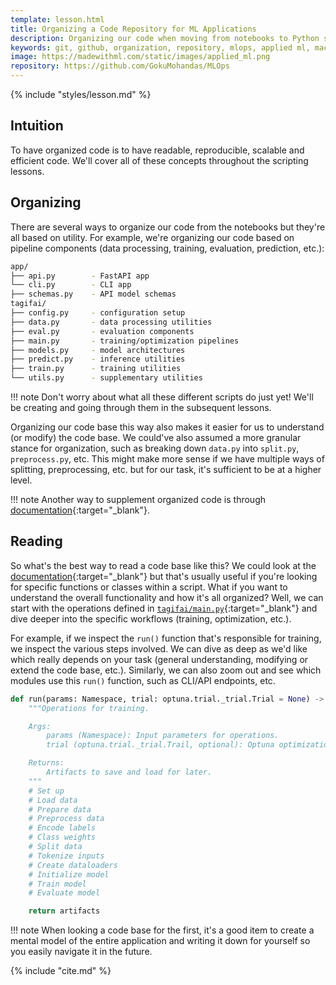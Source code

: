 ```yaml
---
template: lesson.html
title: Organizing a Code Repository for ML Applications
description: Organizing our code when moving from notebooks to Python scripts.
keywords: git, github, organization, repository, mlops, applied ml, machine learning, ml in production, machine learning in production, applied machine learning
image: https://madewithml.com/static/images/applied_ml.png
repository: https://github.com/GokuMohandas/MLOps
---
```


{% include "styles/lesson.md" %}

## Intuition

To have organized code is to have readable, reproducible, scalable and efficient code. We'll cover all of these concepts throughout the scripting lessons.

## Organizing
There are several ways to organize our code from the notebooks but they're all based on utility. For example, we're organizing our code based on pipeline components (data processing, training, evaluation, prediction, etc.):

```bash linenums="1"
app/
├── api.py        - FastAPI app
└── cli.py        - CLI app
├── schemas.py    - API model schemas
tagifai/
├── config.py     - configuration setup
├── data.py       - data processing utilities
├── eval.py       - evaluation components
├── main.py       - training/optimization pipelines
├── models.py     - model architectures
├── predict.py    - inference utilities
├── train.py      - training utilities
└── utils.py      - supplementary utilities
```

!!! note
    Don't worry about what all these different scripts do just yet! We'll be creating and going through them in the subsequent lessons.

Organizing our code base this way also makes it easier for us to understand (or modify) the code base. We could've also assumed a more granular stance for organization, such as breaking down `data.py` into `split.py`, `preprocess.py`, etc. This might make more sense if we have multiple ways of splitting, preprocessing, etc. but for our task, it's sufficient to be at a higher level.

!!! note
    Another way to supplement organized code is through [documentation](documentation.md){:target="_blank"}.

## Reading
So what's the best way to read a code base like this? We could look at the [documentation](https://gokumohandas.github.io/MLOps/){:target="_blank"} but that's usually useful if you're looking for specific functions or classes within a script. What if you want to understand the overall functionality and how it's all organized? Well, we can start with the operations defined in [`tagifai/main.py`](https://github.com/GokuMohandas/MLOps/blob/main/tagifai/main.py){:target="_blank"} and dive deeper into the specific workflows (training, optimization, etc.).

For example, if we inspect the `run()` function that's responsible for training, we inspect the various steps involved. We can dive as deep as we'd like which really depends on your task (general understanding, modifying or extend the code base, etc.). Similarly, we can also zoom out and see which modules use this `run()` function, such as CLI/API endpoints, etc.

```python linenums="1"
def run(params: Namespace, trial: optuna.trial._trial.Trial = None) -> Dict:
    """Operations for training.

    Args:
        params (Namespace): Input parameters for operations.
        trial (optuna.trial._trial.Trail, optional): Optuna optimization trial. Defaults to None.

    Returns:
        Artifacts to save and load for later.
    """
    # Set up
    # Load data
    # Prepare data
    # Preprocess data
    # Encode labels
    # Class weights
    # Split data
    # Tokenize inputs
    # Create dataloaders
    # Initialize model
    # Train model
    # Evaluate model

    return artifacts
```

!!! note
    When looking a code base for the first, it's a good item to create a mental model of the entire application and writing it down for yourself so you easily navigate it in the future.

<!-- Citation -->
{% include "cite.md" %}
